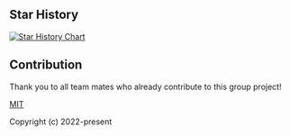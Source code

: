 ## Star History

[![Star History Chart](https://api.star-history.com/svg?repos=geniusAhua/IOT_CS7NS2&type=Date)](https://star-history.com/#geniusAhua/IOT_CS7NS2&Date)

## Contribution

Thank you to all team mates who already contribute to this group project!

[MIT](https://opensource.org/licenses/MIT)

Copyright (c) 2022-present
